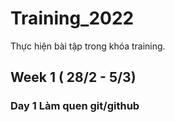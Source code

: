# Training_2022
Thực hiện bài tập trong khóa training.
## Week 1 ( 28/2 - 5/3)
### Day 1 Làm quen git/github
